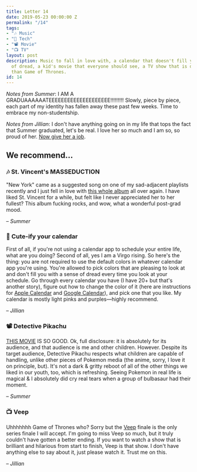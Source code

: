 ```yaml
---
title: Letter 14
date: 2019-05-23 00:00:00 Z
permalink: "/14"
tags:
- "🎶 Music"
- "📱 Tech"
- "📽️ Movie"
- "📺 TV"
layout: post
description: Music to fall in love with, a calendar that doesn't fill you with a sense
  of dread, a kid's movie that everyone should see, a TV show that is definitely better
  than Game of Thrones.
id: 14
---
```


_Notes from Summer_: I AM A GRADUAAAAAATEEEEEEEEEEEEEEEEEEEE!!!!!!!!! Slowly, piece by piece, each part of my identity has fallen away these past few weeks. Time to embrace my non-studentship.

_Notes from Jillian_: I don't have anything going on in my life that tops the fact that Summer graduated, let's be real. I love her so much and I am so, so proud of her. [Now give her a job](https://summerfarah.glitch.me/).

## We recommend…

### 🎶 St. Vincent's MASSEDUCTION

"New York" came as a suggested song on one of my sad-adjacent playlists recently and I just fell in love with [this whole album](https://open.spotify.com/album/4RoOGpdrgfiIUyv0kLaC4e) all over again. I have liked St. Vincent for a while, but felt like I never appreciated her to her fullest? This album fucking rocks, and wow, what a wonderful post-grad mood.

– _Summer_

### 📱 Cute-ify your calendar

First of all, if you're not using a calendar app to schedule your entire life, what are you doing? Second of all, yes I am a Virgo rising. So here's the thing: you are not required to use the default colors in whatever calendar app you're using. You're allowed to pick colors that are pleasing to look at and don't fill you with a sense of dread every time you look at your schedule. Go through every calendar you have (I have 20+ but that's another story), figure out how to change the color of it (here are instructions for [Apple Calendar](https://support.apple.com/guide/calendar/change-a-calendars-name-or-color-icl1030/mac) and [Google Calendar](https://www.cedarville.edu/insights/blog/change-color-of-google-calendar.aspx)), and pick one that you like. My calendar is mostly light pinks and purples—highly recommend.

– _Jillian_

### 📽️ Detective Pikachu

[THIS MOVIE](https://www.imdb.com/title/tt5884052/) IS SO GOOD. Ok, full disclosure: it is absolutely for its audience, and that audience is me and other children. However. Despite its target audience, Detective Pikachu respects what children are capable of handling, unlike other pieces of Pokemon media (the anime, sorry, I love it on principle, but). It's not a dark & gritty reboot of all of the other things we liked in our youth, too, which is refreshing. Seeing Pokemon in real life is magical & I absolutely did cry real tears when a group of bulbasaur had their moment.

– _Summer_

### 📺 Veep

Uhhhhhhh Game of Thrones who? Sorry but the [Veep](https://www.hbo.com/veep) finale is the only series finale I will accept. I'm going to miss Veep so much, but it truly couldn't have gotten a better ending. If you want to watch a show that is brilliant and hilarious from start to finish, Veep is that show. I don't have anything else to say about it, just please watch it. Trust me on this.

– _Jillian_
